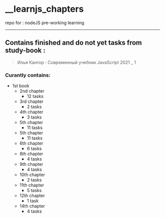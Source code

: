 # __learnjs_chapters
repo for : nodeJS pre-working learning

-----

## Contains finished and do not yet tasks from study-book :
> Илья Кантор : Современный учебник JavaScript 2021 _ 1

### Curantly contains:
- 1st book
  - 2nd chapter
    - 12 tasks
  - 3rd chapter
    - 2 tasks
  - 4th chapter
    - 3 tasks
  - 5th chapter
    - 11 tasks
  - 5th chapter
    - 11 tasks
  - 6th chapter
    - 6 tasks
  - 8th chapter
    - 4 tasks
  - 9th chapter
    - 4 tasks
  - 10th chapter
    - 2 tasks
  - 11th chapter
    - 5 tasks
  - 12th chapter
    - 1 task
  - 14th chapter
    - 4 tasks
